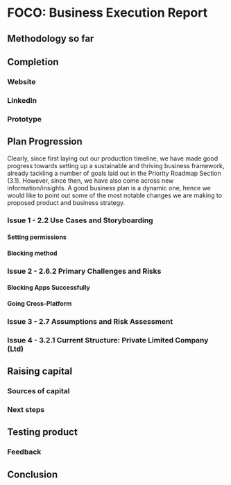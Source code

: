 
# FOCO: Business Execution Report

## Methodology so far
<!-- How have we run our business so far?  -->


## Completion
<!-- What we have done so far?  -->

### Website


### LinkedIn


### Prototype



## Plan Progression
<!-- How far we have gotten with the business plan?  -->

Clearly, since first laying out our production timeline, we have made good progress towards setting up a sustainable and thriving business framework, already tackling a number of goals laid out in the Priority Roadmap Section (3.1). However, since then, we have also come across new information/insights. A good business plan is a dynamic one, hence we would like to point out some of the most notable changes we are making to proposed product and business strategy.

### Issue 1 - 2.2 Use Cases and Storyboarding

#### Setting permissions
<!-- How will the system interact with app permission settings? -->

#### Blocking method
<!-- How will the blocking method be manifested to the user? -->


### Issue 2 - 2.6.2 Primary Challenges and Risks

#### Blocking Apps Successfully
<!-- How do we ensure that the MVP can actually block other apps? -->


#### Going Cross-Platform
<!-- How do we ensure functionality across all OSs? -->


### Issue 3 - 2.7 Assumptions and Risk Assessment


### Issue 4 - 3.2.1 Current Structure: Private Limited Company (Ltd)



## Raising capital
<!-- How have we raised money to support the business in the initial phase?  -->

### Sources of capital


### Next steps



## Testing product
<!-- How have we tested the product and what results did we get?  -->

### Feedback



## Conclusion
<!-- How do we evaluate our progress and what will we do next?  -->
